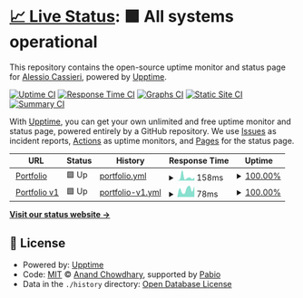 # [📈 Live Status](https://Cassio7.github.io/Uptime): <!--live status--> **🟩 All systems operational**

This repository contains the open-source uptime monitor and status page for [Alessio Cassieri](https://alessiocassieri.netlify.app/), powered by [Upptime](https://github.com/upptime/upptime).

[![Uptime CI](https://github.com/Cassio7/Uptime/workflows/Uptime%20CI/badge.svg)](https://github.com/Cassio7/Uptime/actions?query=workflow%3A%22Uptime+CI%22)
[![Response Time CI](https://github.com/Cassio7/Uptime/workflows/Response%20Time%20CI/badge.svg)](https://github.com/Cassio7/Uptime/actions?query=workflow%3A%22Response+Time+CI%22)
[![Graphs CI](https://github.com/Cassio7/Uptime/workflows/Graphs%20CI/badge.svg)](https://github.com/Cassio7/Uptime/actions?query=workflow%3A%22Graphs+CI%22)
[![Static Site CI](https://github.com/Cassio7/Uptime/workflows/Static%20Site%20CI/badge.svg)](https://github.com/Cassio7/Uptime/actions?query=workflow%3A%22Static+Site+CI%22)
[![Summary CI](https://github.com/Cassio7/Uptime/workflows/Summary%20CI/badge.svg)](https://github.com/Cassio7/Uptime/actions?query=workflow%3A%22Summary+CI%22)

With [Upptime](https://upptime.js.org), you can get your own unlimited and free uptime monitor and status page, powered entirely by a GitHub repository. We use [Issues](https://github.com/Cassio7/Uptime/issues) as incident reports, [Actions](https://github.com/Cassio7/Uptime/actions) as uptime monitors, and [Pages](https://Cassio7.github.io/Uptime) for the status page.

<!--start: status pages-->
<!-- This summary is generated by Upptime (https://github.com/upptime/upptime) -->
<!-- Do not edit this manually, your changes will be overwritten -->
<!-- prettier-ignore -->
| URL | Status | History | Response Time | Uptime |
| --- | ------ | ------- | ------------- | ------ |
| <img alt="" src="https://icons.duckduckgo.com/ip3/alessiocassieri.netlify.app.ico" height="13"> [Portfolio](https://alessiocassieri.netlify.app) | 🟩 Up | [portfolio.yml](https://github.com/Cassio7/Uptime/commits/HEAD/history/portfolio.yml) | <details><summary><img alt="Response time graph" src="./graphs/portfolio/response-time-week.png" height="20"> 158ms</summary><br><a href="https://Cassio7.github.io/Uptime/history/portfolio"><img alt="Response time 182" src="https://img.shields.io/endpoint?url=https%3A%2F%2Fraw.githubusercontent.com%2FCassio7%2FUptime%2FHEAD%2Fapi%2Fportfolio%2Fresponse-time.json"></a><br><a href="https://Cassio7.github.io/Uptime/history/portfolio"><img alt="24-hour response time 145" src="https://img.shields.io/endpoint?url=https%3A%2F%2Fraw.githubusercontent.com%2FCassio7%2FUptime%2FHEAD%2Fapi%2Fportfolio%2Fresponse-time-day.json"></a><br><a href="https://Cassio7.github.io/Uptime/history/portfolio"><img alt="7-day response time 158" src="https://img.shields.io/endpoint?url=https%3A%2F%2Fraw.githubusercontent.com%2FCassio7%2FUptime%2FHEAD%2Fapi%2Fportfolio%2Fresponse-time-week.json"></a><br><a href="https://Cassio7.github.io/Uptime/history/portfolio"><img alt="30-day response time 231" src="https://img.shields.io/endpoint?url=https%3A%2F%2Fraw.githubusercontent.com%2FCassio7%2FUptime%2FHEAD%2Fapi%2Fportfolio%2Fresponse-time-month.json"></a><br><a href="https://Cassio7.github.io/Uptime/history/portfolio"><img alt="1-year response time 182" src="https://img.shields.io/endpoint?url=https%3A%2F%2Fraw.githubusercontent.com%2FCassio7%2FUptime%2FHEAD%2Fapi%2Fportfolio%2Fresponse-time-year.json"></a></details> | <details><summary><a href="https://Cassio7.github.io/Uptime/history/portfolio">100.00%</a></summary><a href="https://Cassio7.github.io/Uptime/history/portfolio"><img alt="All-time uptime 100.00%" src="https://img.shields.io/endpoint?url=https%3A%2F%2Fraw.githubusercontent.com%2FCassio7%2FUptime%2FHEAD%2Fapi%2Fportfolio%2Fuptime.json"></a><br><a href="https://Cassio7.github.io/Uptime/history/portfolio"><img alt="24-hour uptime 100.00%" src="https://img.shields.io/endpoint?url=https%3A%2F%2Fraw.githubusercontent.com%2FCassio7%2FUptime%2FHEAD%2Fapi%2Fportfolio%2Fuptime-day.json"></a><br><a href="https://Cassio7.github.io/Uptime/history/portfolio"><img alt="7-day uptime 100.00%" src="https://img.shields.io/endpoint?url=https%3A%2F%2Fraw.githubusercontent.com%2FCassio7%2FUptime%2FHEAD%2Fapi%2Fportfolio%2Fuptime-week.json"></a><br><a href="https://Cassio7.github.io/Uptime/history/portfolio"><img alt="30-day uptime 100.00%" src="https://img.shields.io/endpoint?url=https%3A%2F%2Fraw.githubusercontent.com%2FCassio7%2FUptime%2FHEAD%2Fapi%2Fportfolio%2Fuptime-month.json"></a><br><a href="https://Cassio7.github.io/Uptime/history/portfolio"><img alt="1-year uptime 100.00%" src="https://img.shields.io/endpoint?url=https%3A%2F%2Fraw.githubusercontent.com%2FCassio7%2FUptime%2FHEAD%2Fapi%2Fportfolio%2Fuptime-year.json"></a></details>
| <img alt="" src="https://icons.duckduckgo.com/ip3/alessiocassieri1.netlify.app.ico" height="13"> [Portfolio v1](https://alessiocassieri1.netlify.app) | 🟩 Up | [portfolio-v1.yml](https://github.com/Cassio7/Uptime/commits/HEAD/history/portfolio-v1.yml) | <details><summary><img alt="Response time graph" src="./graphs/portfolio-v1/response-time-week.png" height="20"> 78ms</summary><br><a href="https://Cassio7.github.io/Uptime/history/portfolio-v1"><img alt="Response time 150" src="https://img.shields.io/endpoint?url=https%3A%2F%2Fraw.githubusercontent.com%2FCassio7%2FUptime%2FHEAD%2Fapi%2Fportfolio-v1%2Fresponse-time.json"></a><br><a href="https://Cassio7.github.io/Uptime/history/portfolio-v1"><img alt="24-hour response time 109" src="https://img.shields.io/endpoint?url=https%3A%2F%2Fraw.githubusercontent.com%2FCassio7%2FUptime%2FHEAD%2Fapi%2Fportfolio-v1%2Fresponse-time-day.json"></a><br><a href="https://Cassio7.github.io/Uptime/history/portfolio-v1"><img alt="7-day response time 78" src="https://img.shields.io/endpoint?url=https%3A%2F%2Fraw.githubusercontent.com%2FCassio7%2FUptime%2FHEAD%2Fapi%2Fportfolio-v1%2Fresponse-time-week.json"></a><br><a href="https://Cassio7.github.io/Uptime/history/portfolio-v1"><img alt="30-day response time 97" src="https://img.shields.io/endpoint?url=https%3A%2F%2Fraw.githubusercontent.com%2FCassio7%2FUptime%2FHEAD%2Fapi%2Fportfolio-v1%2Fresponse-time-month.json"></a><br><a href="https://Cassio7.github.io/Uptime/history/portfolio-v1"><img alt="1-year response time 150" src="https://img.shields.io/endpoint?url=https%3A%2F%2Fraw.githubusercontent.com%2FCassio7%2FUptime%2FHEAD%2Fapi%2Fportfolio-v1%2Fresponse-time-year.json"></a></details> | <details><summary><a href="https://Cassio7.github.io/Uptime/history/portfolio-v1">100.00%</a></summary><a href="https://Cassio7.github.io/Uptime/history/portfolio-v1"><img alt="All-time uptime 100.00%" src="https://img.shields.io/endpoint?url=https%3A%2F%2Fraw.githubusercontent.com%2FCassio7%2FUptime%2FHEAD%2Fapi%2Fportfolio-v1%2Fuptime.json"></a><br><a href="https://Cassio7.github.io/Uptime/history/portfolio-v1"><img alt="24-hour uptime 100.00%" src="https://img.shields.io/endpoint?url=https%3A%2F%2Fraw.githubusercontent.com%2FCassio7%2FUptime%2FHEAD%2Fapi%2Fportfolio-v1%2Fuptime-day.json"></a><br><a href="https://Cassio7.github.io/Uptime/history/portfolio-v1"><img alt="7-day uptime 100.00%" src="https://img.shields.io/endpoint?url=https%3A%2F%2Fraw.githubusercontent.com%2FCassio7%2FUptime%2FHEAD%2Fapi%2Fportfolio-v1%2Fuptime-week.json"></a><br><a href="https://Cassio7.github.io/Uptime/history/portfolio-v1"><img alt="30-day uptime 100.00%" src="https://img.shields.io/endpoint?url=https%3A%2F%2Fraw.githubusercontent.com%2FCassio7%2FUptime%2FHEAD%2Fapi%2Fportfolio-v1%2Fuptime-month.json"></a><br><a href="https://Cassio7.github.io/Uptime/history/portfolio-v1"><img alt="1-year uptime 100.00%" src="https://img.shields.io/endpoint?url=https%3A%2F%2Fraw.githubusercontent.com%2FCassio7%2FUptime%2FHEAD%2Fapi%2Fportfolio-v1%2Fuptime-year.json"></a></details>

<!--end: status pages-->

[**Visit our status website →**](https://Cassio7.github.io/Uptime)

## 📄 License

- Powered by: [Upptime](https://github.com/upptime/upptime)
- Code: [MIT](./LICENSE) © [Anand Chowdhary](https://anandchowdhary.com), supported by [Pabio](https://pabio.com)
- Data in the `./history` directory: [Open Database License](https://opendatacommons.org/licenses/odbl/1-0/)
